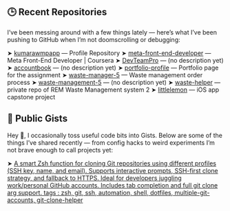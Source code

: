 
## 🕒 Recent Repositories

I’ve been messing around with a few things lately — here’s what I’ve been pushing to GitHub when I’m not doomscrolling or debugging:

<!-- RECENT_REPOS_START -->

➤ [kumarawmpapp](https://github.com/kumarawmpapp/kumarawmpapp) — Profile Repository
➤ [meta-front-end-developer](https://github.com/kumarawmpapp/meta-front-end-developer) — Meta Front-End Developer | Coursera
➤ [DevTeamPro](https://github.com/kumarawmpapp/DevTeamPro) — (no description yet)
➤ [accountbook](https://github.com/kumarawmpapp/accountbook) — (no description yet)
➤ [portfolio-profile](https://github.com/kumarawmpapp/portfolio-profile) — Portfolio page for the assignment
➤ [waste-manager-5](https://github.com/kumarawmpapp/waste-manager-5) — Waste management order process
➤ [waste-management-5](https://github.com/kumarawmpapp/waste-management-5) — (no description yet)
➤ [waste-helper](https://github.com/kumarawmpapp/waste-helper) — private repo of REM Waste Management system 2
➤ [littlelemon](https://github.com/kumarawmpapp/littlelemon) — iOS app capstone project

<!-- RECENT_REPOS_END -->


## 📂 Public Gists

Hey 👋, I occasionally toss useful code bits into Gists. Below are some of the things I’ve shared recently — from config hacks to weird experiments I’m not brave enough to call projects yet:

<!-- GIST-LIST:START -->
➤ [A smart Zsh function for cloning Git repositories using different profiles (SSH key, name, and email). Supports interactive prompts, SSH-first clone strategy, and fallback to HTTPS. Ideal for developers juggling work/personal GitHub accounts. Includes tab completion and full git clone arg support.  tags : zsh, git, ssh, automation, shell, dotfiles, multiple-git-accounts, git-clone-helper](https://gist.github.com/kumarawmpapp/69910af63c103ca65de15f665ddb5f9d)
<!-- GIST-LIST:END -->


